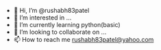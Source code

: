 - 👋 Hi, I’m @rushabh83patel
- 👀 I’m interested in ...
- 🌱 I’m currently learning python(basic)
- 💞️ I’m looking to collaborate on ...
- 📫 How to reach me rushabh83patel@yahoo.com

<!---
rushabh83patel/rushabh83patel is a ✨ special ✨ repository because its `README.md` (this file) appears on your GitHub profile.
You can click the Preview link to take a look at your changes.
--->
